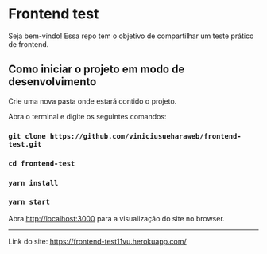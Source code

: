 # Frontend test

Seja bem-vindo! Essa repo tem o objetivo de compartilhar um teste prático de frontend.

## Como iniciar o projeto em modo de desenvolvimento

Crie uma nova pasta onde estará contido o projeto.

Abra o terminal e digite os seguintes comandos:

### `git clone https://github.com/viniciusueharaweb/frontend-test.git`

### `cd frontend-test`

### `yarn install`

### `yarn start`

Abra [http://localhost:3000](http://localhost:3000) para a visualização do site no browser.

_____________________________________________


Link do site: https://frontend-test11vu.herokuapp.com/




